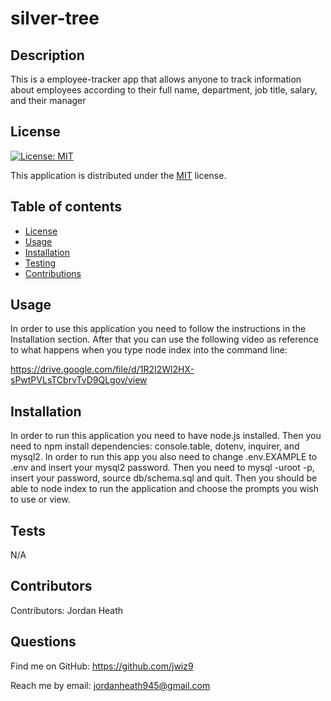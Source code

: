
  # silver-tree
  ## Description
  This is a employee-tracker app that allows anyone to track information about employees according to their full name, department, job title, salary, and their manager
  ## License
  
  [![License: MIT](https://img.shields.io/badge/License-MIT-yellow.svg)](https://opensource.org/licenses/MIT)
  
This application is distributed under the [MIT](https://opensource.org/licenses/MIT) license.
  ## Table of contents
  - [License](#License)
  - [Usage](#Usage)
  - [Installation](#Installation)
  - [Testing](#Testing)
  - [Contributions](#Contributions)
  ## Usage
  In order to use this application you need to follow the instructions in the Installation section. After that you can use the following video as reference to what happens when you type node index into the command line:
  
  https://drive.google.com/file/d/1R2I2Wl2HX-sPwtPVLsTCbrvTvD9QLgov/view
  ## Installation
  In order to run this application you need to have node.js installed. Then you need to npm install dependencies: console.table, dotenv, inquirer, and mysql2. In order to run this app you also need to change .env.EXAMPLE to .env and insert your mysql2 password. Then you need to mysql -uroot -p, insert your password, source db/schema.sql and quit. Then you should be able to node index to run the application and choose the prompts you wish to use or view.
  ## Tests
  N/A
  ## Contributors
  Contributors: 
  Jordan Heath
  ## Questions
  Find me on GitHub: <https://github.com/jwiz9>
  
Reach me by email: jordanheath945@gmail.com
  
